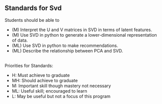 ## Standards for Svd
Students should be able to
 * (M) Interpret the U and V matrices in SVD in terms of latent features.
 * (M) Use SVD in python to generate a lower-dimensional representation of data.
 * (ML) Use SVD in python to make recommendations.
 * (ML) Describe the relationship between PCA and SVD.

<br/>Priorities for Standards:
 * H:  Must achieve to graduate
 * MH: Should achieve to graduate
 * M:  Important skill though mastery not necessary
 * ML: Useful skill; encouraged to learn
 * L:  May be useful but not a focus of this program